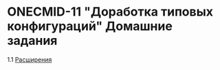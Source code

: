 # ONECMID-11 "Доработка типовых конфигураций" Домашние задания

1.1 [Расширения](homework-11-1.md)  
